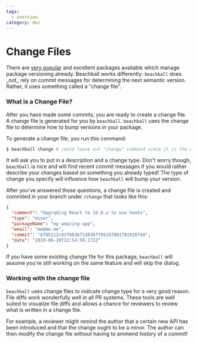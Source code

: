 ```yaml
---
tags:
  - overview
category: doc
---
```


# Change Files

There are <a href="https://semantic-release.gitbook.io/semantic-release/" target="_blank">very popular</a> and excellent packages available which manage package versioning already. Beachball works differently: `beachball` does \_not\_ rely on commit messages for determining the next semantic version. Rather, it uses something called a "change file".

### What is a Change File?

After you have made some commits, you are ready to create a change file. A change file is generated for you by `beachball`. `beachball` uses the change file to determine how to bump versions in your package.

To generate a change file, you run this command:

```bash
$ beachball change # could leave out "change" command since it is the default
```

It will ask you to put in a description and a change type. Don't worry though, `beachball` is nice and will find recent commit messages if you would rather describe your changes based on something you already typed! The type of change you specify will influence how `beachball` will bump your version.

After you've answered those questions, a change file is created and commited in your branch under `/change` that looks like this:

```json
{
  "comment": "Upgrading React to 16.8.x to use hooks",
  "type": "minor",
  "packageName": "my-amazing-app",
  "email": "me@me.me",
  "commit": "b785112c03f063b71d936ff052470817019267d4",
  "date": "2019-06-20T22:54:59.172Z"
}
```

If you have some existing change file for this package, `beachball` will assume you're still working on the same feature and will skip the dialog.

### Working with the change file

`beachball` uses change files to indicate change type for a very good reason. File diffs work wonderfully well in all PR systems. These tools are well suited to visualize file diffs and allows a chance for reviewers to review what is written in a change file.

For example, a reviewer might remind the author that a certain new API has been introduced and that the change ought to be a minor. The author can then modify the change file without having to ammend history of a commit!
